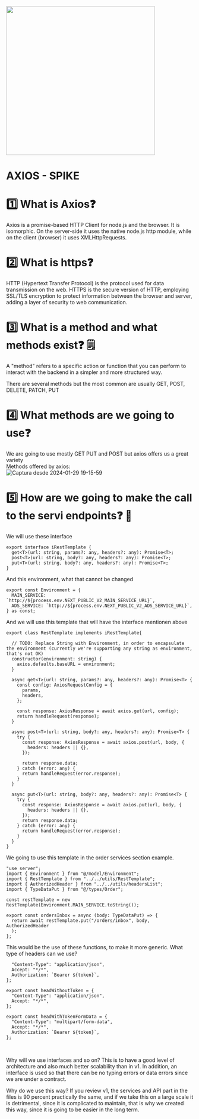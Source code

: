<img src="https://upload.wikimedia.org/wikipedia/commons/c/c8/Axios_logo_%282020%29.svg" width="400" />


# **AXIOS - SPIKE**

# 1️⃣ What is Axios❓
Axios is a promise-based HTTP Client for node.js and the browser. It is isomorphic. On the server-side it uses the native node.js http module, while on the client (browser) it uses XMLHttpRequests.

# 2️⃣ What is https❓

HTTP (Hypertext Transfer Protocol) is the protocol used for data transmission on the web. HTTPS is the secure version of HTTP, employing SSL/TLS encryption to protect information between the browser and server, adding a layer of security to web communication.

# 3️⃣ What is a method and what methods exist❓ 🗒️

A "method" refers to a specific action or function that you can perform to interact with the backend in a simpler and more structured way.

There are several methods but the most common are usually GET, POST, DELETE, PATCH, PUT



# 4️⃣ What methods are we going to use❓ 

We are going to use mostly GET PUT and POST but axios offers us a great variety 
<br/>
Methods offered by axios:
<br/>
![Captura desde 2024-01-29 19-15-59](https://github.com/Jufaa/axios-spikee/assets/97070491/900a9c30-8034-4645-b55c-58d02d28fd61)


# 5️⃣ How are we going to make the call to the servi endpoints❓ 🤔

We will use these interface

```
export interface iRestTemplate {
  get<T>(url: string, params?: any, headers?: any): Promise<T>;
  post<T>(url: string, body?: any, headers?: any): Promise<T>;
  put<T>(url: string, body?: any, headers?: any): Promise<T>;
}

```
And this environment, what that cannot be changed
```
export const Environment = {
  MAIN_SERVICE: `http://${process.env.NEXT_PUBLIC_V2_MAIN_SERVICE_URL}`,
  ADS_SERVICE: `http://${process.env.NEXT_PUBLIC_V2_ADS_SERVICE_URL}`,
} as const;
```

And we will use this template that will have the interface mentionen above
```
export class RestTemplate implements iRestTemplate{

  // TODO: Replace String with Environment, in order to encapsulate the environment (currently we're supporting any string as environment, that's not OK)
  constructor(environment: string) {
    axios.defaults.baseURL = environment;
  }

  async get<T>(url: string, params?: any, headers?: any): Promise<T> {
    const config: AxiosRequestConfig = {
      params,
      headers,
    };

    const response: AxiosResponse = await axios.get(url, config);
    return handleRequest(response);
  }

  async post<T>(url: string, body?: any, headers?: any): Promise<T> {
    try {
      const response: AxiosResponse = await axios.post(url, body, {
        headers: headers || {},
      });

      return response.data;
    } catch (error: any) {
      return handleRequest(error.response);
    }
  }

  async put<T>(url: string, body?: any, headers?: any): Promise<T> {
    try {
      const response: AxiosResponse = await axios.put(url, body, {
        headers: headers || {},
      });
      return response.data;
    } catch (error: any) {
      return handleRequest(error.response);
    }
  }
}

```

 We going to use this template in the order services section example.
```
"use server";
import { Environment } from "@/model/Environment";
import { RestTemplate } from "../../utils/RestTemplate";
import { AuthorizedHeader } from "../../utils/headersList";
import { TypeDataPut } from "@/types/Order";

const restTemplate = new RestTemplate(Environment.MAIN_SERVICE.toString());

export const ordersInbox = async (body: TypeDataPut) => {
  return await restTemplate.put("/orders/inbox", body, AuthorizedHeader
  );
};

```
This would be the use of these functions, to make it more generic.
What type of headers can we use?
```
  "Content-Type": "application/json",
  Accept: "*/*",
  Authorization: `Bearer ${token}`,
};

export const headWithoutToken = {
  "Content-Type": "application/json",
  Accept: "*/*",
};

export const headWithTokenFormData = {
  "Content-Type": "multipart/form-data",
  Accept: "*/*",
  Authorization: `Bearer ${token}`,
};
```

<br/>

Why will we use interfaces and so on? This is to have a good level of architecture and also much better scalability than in v1. In addition, an interface is used so that there can be no typing errors or data errors since we are under a contract.

Why do we use this way? If you review v1, the services and API part in the files is 90 percent practically the same, and if we take this on a large scale it is detrimental, since it is complicated to maintain, that is why we created this way, since it is going to be easier in the long term.
